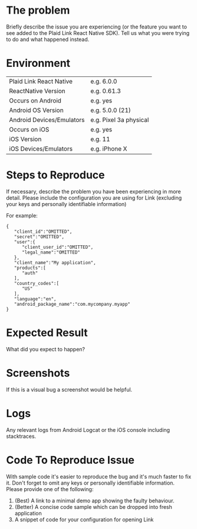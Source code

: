 # The problem

Briefly describe the issue you are experiencing (or the feature you want to see added to the Plaid Link 
React Native SDK). Tell us what you were trying to do and what happened instead. 

# Environment

|                        |  |
| ------------------------| ---------- |
| Plaid Link React Native          | e.g. 6.0.0                |
| ReactNative Version     | e.g. 0.61.3                |
| Occurs on Android             | e.g. yes                |
| Android OS Version                    | e.g. 5.0.0 (21)                |
| Android Devices/Emulators    | e.g. Pixel 3a physical                |
| Occurs on iOS     | e.g. yes                |
| iOS Version           | e.g. 11                |
| iOS Devices/Emulators               | e.g. iPhone X                |

# Steps to Reproduce

If necessary, describe the problem you have been experiencing in more detail.
Please include the configuration you are using for Link (excluding your keys
and personally identifiable information)

For example:
```
{
   "client_id":"OMITTED",
   "secret":"OMITTED",
   "user":{
      "client_user_id":"OMITTED",
      "legal_name":"OMITTED"
   },
   "client_name":"My application",
   "products":[
      "auth"
   ],
   "country_codes":[
      "US"
   ],
   "language":"en",
   "android_package_name":"com.mycompany.myapp"
}
```

# Expected Result
What did you expect to happen?

# Screenshots
If this is a visual bug a screenshot would be helpful.

# Logs
Any relevant logs from Android Logcat or the iOS console including stacktraces.

# Code To Reproduce Issue 
With sample code it's easier to reproduce the bug and it's much faster to fix it. 
Don't forget to omit any keys or personally identifiable information.
Please provide one of the following:

1. (Best) A link to a minimal demo app showing the faulty behaviour.
1. (Better) A concise code sample which can be dropped into fresh application
1. A snippet of code for your configuration for opening Link
